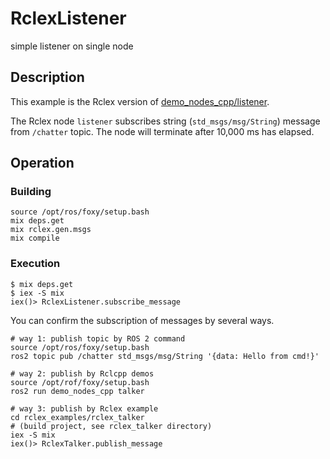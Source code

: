 # RclexListener

simple listener on single node

## Description

This example is the Rclex version of [demo_nodes_cpp/listener](https://github.com/ros2/demos/blob/rolling/demo_nodes_cpp/src/topics/listener.cpp).

The Rclex node `listener` subscribes string (`std_msgs/msg/String`) message from `/chatter` topic.
The node will terminate after 10,000 ms has elapsed.

## Operation

### Building

```
source /opt/ros/foxy/setup.bash
mix deps.get
mix rclex.gen.msgs
mix compile
```

### Execution

```
$ mix deps.get
$ iex -S mix
iex()> RclexListener.subscribe_message
```

You can confirm the subscription of messages by several ways.

```
# way 1: publish topic by ROS 2 command
source /opt/ros/foxy/setup.bash
ros2 topic pub /chatter std_msgs/msg/String '{data: Hello from cmd!}'

# way 2: publish by Rclcpp demos
source /opt/rof/foxy/setup.bash
ros2 run demo_nodes_cpp talker

# way 3: publish by Rclex example
cd rclex_examples/rclex_talker
# (build project, see rclex_talker directory)
iex -S mix
iex()> RclexTalker.publish_message
```
